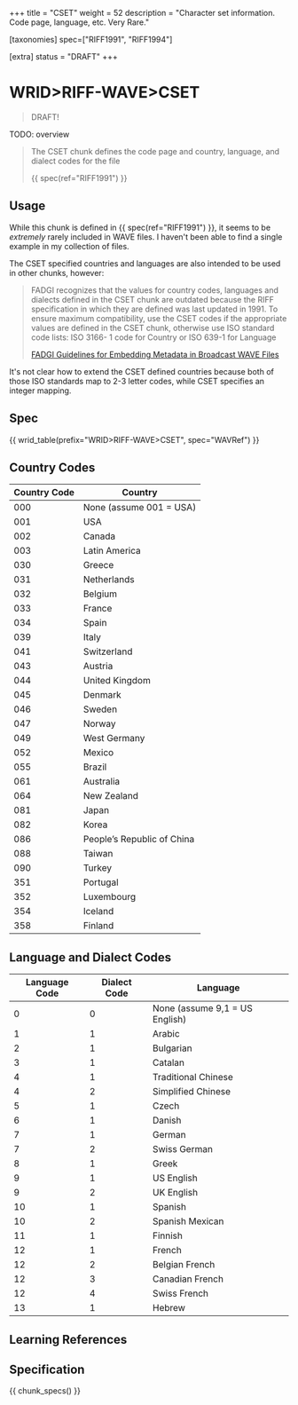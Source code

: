 +++
title = "CSET"
weight = 52
description = "Character set information. Code page, language, etc. Very Rare."

[taxonomies]
spec=["RIFF1991", "RIFF1994"]

[extra]
status = "DRAFT"
+++

# WRID>RIFF-WAVE>CSET

> DRAFT!

TODO: overview

> The CSET chunk defines the code page and country, language, and dialect codes for the file
>
> {{ spec(ref="RIFF1991") }}

## Usage

While this chunk is defined in {{ spec(ref="RIFF1991") }}, it seems to be *extremely* rarely included in WAVE files. I haven't been able to find a single example in my collection of files. 


The CSET specified countries and languages are also intended to be used in other chunks, however: 

> FADGI recognizes that the values for country codes, languages and dialects
defined in the CSET chunk are outdated because the RIFF specification in which
they are defined was last updated in 1991.
To ensure maximum compatibility, use the CSET codes if the appropriate values
are defined in the CSET chunk, otherwise use ISO standard code lists: ISO 3166-
1 code for Country or ISO 639-1 for Language 
>
> [FADGI Guidelines for Embedding Metadata in Broadcast WAVE Files](https://www.digitizationguidelines.gov/audio-visual/documents/BWF_Embed_Guideline_v3_2021.pdf)

It's not clear how to extend the CSET defined countries because both of those ISO standards map to 2-3 letter codes, while CSET specifies an integer mapping. 


## Spec

{{ wrid_table(prefix="WRID>RIFF-WAVE>CSET", spec="WAVRef") }}

## Country Codes

| Country Code | Country                    |
|-             |-                           |
| 000          | None (assume 001 = USA)    | 
| 001          | USA                        |
| 002          | Canada                     |
| 003          | Latin America              |
| 030          | Greece                     |
| 031          | Netherlands                |
| 032          | Belgium                    |
| 033          | France                     |
| 034          | Spain                      |
| 039          | Italy                      |
| 041          | Switzerland                |
| 043          | Austria                    |
| 044          | United Kingdom             |
| 045          | Denmark                    |
| 046          | Sweden                     |
| 047          | Norway                     |
| 049          | West Germany               |
| 052          | Mexico                     |
| 055          | Brazil                     |
| 061          | Australia                  |
| 064          | New Zealand                |
| 081          | Japan                      |
| 082          | Korea                      |
| 086          | People’s Republic of China |
| 088          | Taiwan                     |
| 090          | Turkey                     |
| 351          | Portugal                   |
| 352          | Luxembourg                 |
| 354          | Iceland                    |
| 358          | Finland                    |

## Language and Dialect Codes

| Language Code | Dialect Code | Language                         |
|-              |-             |-                                 |
|	0	            |	0	           |	None (assume 9,1 = US English)	|
|	1	            |	1	           |	Arabic	                        |
|	2	            |	1	           |	Bulgarian	                      |
|	3	            |	1	           |	Catalan	                        |
|	4	            |	1	           |	Traditional Chinese	            |
|	4	            |	2	           |	Simplified Chinese	            |
|	5	            |	1	           |	Czech	                          |
|	6	            |	1	           |	Danish	                        |
|	7	            |	1	           |	German	                        |
|	7	            |	2	           |	Swiss German	                  |
|	8	            |	1	           |	Greek	                          |
|	9	            |	1	           |	US English	                    |
|	9	            |	2	           |	UK English	                    |
|	10	          |	1	           |	Spanish	                        |
|	10	          |	2	           |	Spanish Mexican	                |
|	11	          |	1	           |	Finnish	                        |
|	12	          |	1	           |	French	                        |
|	12	          |	2	           |	Belgian French	                |
|	12	          |	3	           |	Canadian French	                |
|	12	          |	4	           |	Swiss French	                  |
|	13	          |	1	           |	Hebrew	                        |

## Learning References

## Specification

{{ chunk_specs() }}

